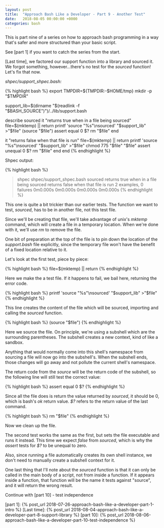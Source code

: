 ```yaml
---
layout: post
title:  "Approach Bash Like a Developer - Part 9 - Another Test"
date:   2018-08-05 00:00:00 +0000
categories: bash
---
```


This is part nine of a series on how to approach bash programming in a
way that's safer and more structured than your basic script.

See [part 1] if you want to catch the series from the start.

[Last time], we factored our support function into a library and sourced
it. We forgot something, however...there's no test for the *sourced*
function!  Let's fix that now.

*shpec/support_shpec.bash:*

{% highlight bash %}
export TMPDIR=${TMPDIR:-$HOME/tmp}
mkdir -p "$TMPDIR"

support_lib=$(dirname "$(readlink -f "$BASH_SOURCE")")/../lib/support.bash

describe sourced
  it "returns true when in a file being sourced"
    file=$(mktemp) || return
    printf 'source "%s"\nsourced' "$support_lib"  >"$file"
    (source "$file")
    assert equal 0 $?
    rm "$file"
  end

  it "returns false when that file is run"
    file=$(mktemp) || return
    printf 'source "%s"\nsourced' "$support_lib" >"$file"
    chmod 775 "$file"
    "$file"
    assert unequal 0 $?
    rm "$file"
  end
end
{% endhighlight %}

Shpec output:

{% highlight bash %}
> shpec shpec/support_shpec.bash
sourced
  returns true when in a file being sourced
  returns false when that file is run
2 examples, 0 failures
0m0.000s 0m0.000s
0m0.000s 0m0.000s
{% endhighlight %}

This one is quite a bit trickier than our earlier tests. The function we
want to test, *sourced*, has to be in another file, not this test file.

Since we'll be creating that file, we'll take advantage of unix's
*mktemp* command, which will create a file in a temporary location.
When we're done with it, we'll use *rm* to remove the file.

One bit of preparation at the top of the file is to pin down the
location of the *support.bash* file explicitly, since the temporary file
won't have the benefit of a fixed location relative to it.

Let's look at the first test, piece by piece:

{% highlight bash %}
file=$(mktemp) || return
{% endhighlight %}

Here we make the a test file.  If it happens to fail, we bail here,
returning the error code.

{% highlight bash %}
printf 'source "%s"\nsourced' "$support_lib" >"$file"
{% endhighlight %}

This line creates the content of the file which will be sourced,
importing and calling the *sourced* function.

{% highlight bash %}
(source "$file")
{% endhighlight %}

Here we source the file.  On principle, we're using a subshell which are
the surrounding parentheses.  The subshell creates a new context, kind
of like a sandbox.

Anything that would normally come into this shell's namespace from
sourcing a file will now go into the subshell's.  When the subshell
ends, those changes will go away and not pollute the current shell's
namespace.

The return code from the *source* will be the return code of the
subshell, so the following line will still test the correct value:

{% highlight bash %}
assert equal 0 $?
{% endhighlight %}

Since all the file does is return the value returned by *sourced*, it
should be 0, which is bash's *ok* return value.  *$?* refers to the
return value of the last command.

{% highlight bash %}
rm "$file"
{% endhighlight %}

Now we clean up the file.

The second test works the same as the first, but sets the file
executable and runs it instead.  This time we expect *false* from
*sourced*, which is why the *assert* tests for *$?* to be unequal to
zero.

Also, since running a file automatically creates its own shell instance,
we don't need to manually create a subshell context for it.

One last thing that I'll note about the *sourced* function is that it
can only be called in the main body of a script, not from inside a
function.  If it appears inside a function, that function will be the
name it tests against "source", and it will return the wrong result.

Continue with [part 10] - test independence

  [part 1]:     {% post_url 2018-07-26-approach-bash-like-a-developer-part-1-intro              %}
  [Last time]:  {% post_url 2018-08-04-approach-bash-like-a-developer-part-8-support-library    %}
  [part 10]:    {% post_url 2018-08-06-approach-bash-like-a-developer-part-10-test-independence %}
